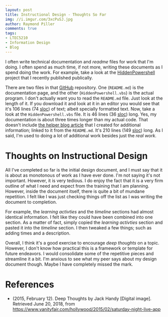 ```yaml
---
layout: post
title: Instructional Design - Thoughts So Far
img: //i.imgur.com/3xcPuSJ.jpg
author: Raymond Piller
comments: true
tags:
- LTEC5210
- Information Design
- Blog
---
```

I often write technical documentation and *readme* files for work that I'm doing.
I often spend as much time, if not more, writing these documents as I spend doing the work.
For example, take a look at the [HiddenPowershell](https://github.com/UNT-CAS/HiddenPowershell) project that I recently published publically.

There are two files in that [GitHub](https://github.com) repository.
One (`README.md`) is the documentation page, and the other (`HiddenPowershell.vbs`) is the actual program.
I don't actually want you to read the `README.md` file.
Just look at the length of it.
If you download it and look at it in an editor you would see that it's 106 lines (74 [sloc](https://en.wikipedia.org/wiki/Source_lines_of_code)) of text; albeit specially formatted text.
Now, take a look at the `HiddenPowershell.vbs` file.
It is 46 lines (36 [sloc](https://en.wikipedia.org/wiki/Source_lines_of_code)) long.
Yes, my documentation is about three times longer than my actual code.
That doesn't include [the helper blog article](http://blog.vertigion.com/2018/05/24/gpo-startup-script-practical-download/) that I created for additional information; linked to it from the `README.md`.
It's 210 lines (149 [sloc](https://en.wikipedia.org/wiki/Source_lines_of_code)) long.
As I said, I'm used to doing a lot of additional work besides just the *real work*.

# Thoughts on Instructional Design

All I've completed so far is the initial design document, and I must say that it is about as monotonous of work as I have ever done.
I'm not saying it's not important.
However, it is very tedious.
I do enjoy the fact that it is a very firm outline of what I need and expect from the training that I am planning.
However, inside the document itself, there is quite a bit of mundane repetition.
I felt like I was just checking things off the list as I was writing the document to completion.

For example, the *learning activties* and the *timeline* sections had almost identical information.
I felt like they could have been combined into one section.
As a matter of fact, simply copied the *learning activties* section and pasted it into the *timeline* section.
I then tweaked a few things; such as adding times and a description.

Overall, I think it's a good exercise to encourage *deep thoughts* on a topic.
However, I don't know how practical this is a framework or template for future endeavors.
I would consolidate some of the repetitive pieces and streamline it a bit.
I'm anxious to see what my peer says about my design document though.
Maybe I have completely missed the mark.

# References

- (2015, February 12). Deep Thoughts by Jack Handy [Digital image]. Retrieved June 20, 2018, from https://www.vanityfair.com/hollywood/2015/02/saturday-night-live-app